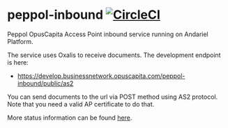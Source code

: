 # peppol-inbound [![CircleCI](https://circleci.com/gh/OpusCapita/peppol-inbound.svg?style=svg)](https://circleci.com/gh/OpusCapita/peppol-inbound)

Peppol OpusCapita Access Point inbound service running on Andariel Platform.

The service uses Oxalis to receive documents. The development endpoint is here:

* https://develop.businessnetwork.opuscapita.com/peppol-inbound/public/as2

You can send documents to the url via POST method using AS2 protocol. Note that you need a valid AP certificate to do that.

More status information can be found [here](https://develop.businessnetwork.opuscapita.com/peppol-inbound/public/status).